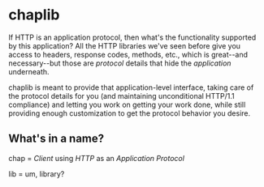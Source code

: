 chaplib
=======
If HTTP is an application protocol, then what's the functionality supported
by this application? All the HTTP libraries we've seen before give you access
to headers, response codes, methods, etc., which is great--and necessary--but
those are *protocol* details that hide the *application* underneath.

chaplib is meant to provide that application-level interface, taking care of
the protocol details for you (and maintaining unconditional HTTP/1.1
compliance) and letting you work on getting your work done, while still
providing enough customization to get the protocol behavior you desire.

What's in a name?
-----------------
chap = *Client* using *HTTP* as an *Application* *Protocol*

lib = um, library?
